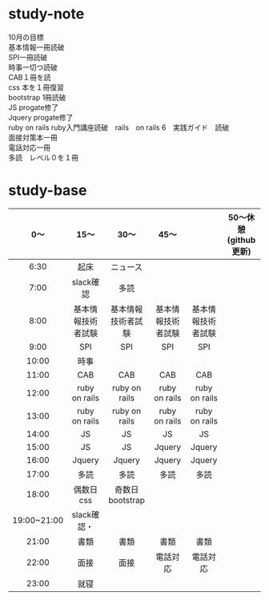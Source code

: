 # study-note
10月の目標　<br>
基本情報一冊読破<br>
SPI一冊読破<br>
時事一切つ読破<br>
CAB１冊を読<br>
css 本を１冊復習<br>
bootstrap 1冊読破<br>
JS progate修了<br>
Jquery progate修了<br>
ruby on rails ruby入門講座読破　rails　on rails 6　実践ガイド　読破<br>
面接対策本一冊<br>
電話対応一冊<br>
多読　レベル０を１冊

# study-base
|	0～|	15～|	30～|	45～|	|   50～休憩(github更新)    |
|:--:|:--:|:--:|:--:|:--:|:--:|
|6:30	|起床|ニュース
|7:00	|slack確認|多読
|8:00	|基本情報技術者試験|	基本情報技術者試験|	基本情報技術者試験|	基本情報技術者試験|	|
|9:00	|SPI|	SPI|	SPI|	SPI|	|
|10:00	|時事|
|11:00	|CAB|	CAB|	CAB|	CAB|	|
|12:00	|ruby on rails|	ruby on rails|	ruby on rails|	ruby on rails|
|13:00	|ruby on rails|	ruby on rails|	ruby on rails|	ruby on rails|
|14:00	|JS|	JS|	JS|	JS|
|15:00	|JS|	JS|	Jquery	|Jquery|	|
|16:00	|	Jquery|Jquery|Jquery|Jquery||
|17:00	|多読|多読|多読|多読|
|18:00	| 偶数日css| 奇数日bootstrap|
|19:00~21:00|slack確認・
|21:00	|書類|	書類|	書類|書類	|
|22:00	|面接|面接|電話対応|電話対応|
|23:00	|就寝|
